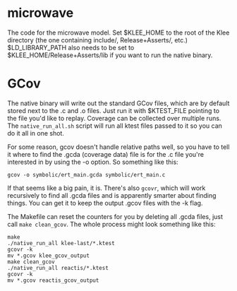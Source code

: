microwave
=========

The code for the microwave model. Set $KLEE_HOME to the root of the Klee directory (the one containing include/, Release+Asserts/, etc.) $LD_LIBRARY_PATH also needs to be set to $KLEE_HOME/Release+Asserts/lib if you want to run the native binary.


GCov
====

The native binary will write out the standard GCov files, which are by default stored next to the .c and .o files. Just run it with $KTEST_FILE pointing to the file you'd like to replay. Coverage can be collected over multiple runs. The `native_run_all.sh` script will run all ktest files passed to it so you can do it all in one shot. 

For some reason, gcov doesn't handle relative paths well, so you have to tell it where to find the .gcda (coverage data) file is for the .c file you're interested in by using the -o option. So something like this:

    gcov -o symbolic/ert_main.gcda symbolic/ert_main.c

If that seems like a big pain, it is. There's also `gcovr`, which will work recursively to find all .gcda files and is apparently smarter about finding things. You can get it to keep the output .gcov files with the -k flag. 

The Makefile can reset the counters for you by deleting all .gcda files, just call `make clean_gcov`. The whole process might look something like this:

    make
    ./native_run_all klee-last/*.ktest
    gcovr -k
    mv *.gcov klee_gcov_output
    make clean_gcov
    ./native_run_all reactis/*.ktest
    gcovr -k
    mv *.gcov reactis_gcov_output


